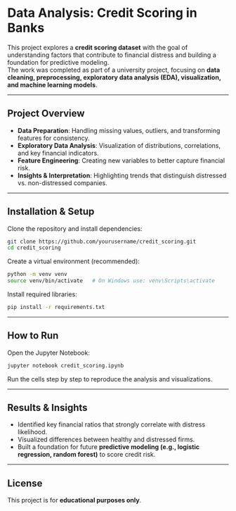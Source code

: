 # Data Analysis: Credit Scoring in Banks

This project explores a **credit scoring dataset** with the goal of understanding factors that contribute to financial distress and building a foundation for predictive modeling.  
The work was completed as part of a university project, focusing on **data cleaning, preprocessing, exploratory data analysis (EDA), visualization, and machine learning models**.

---

## Project Overview

- **Data Preparation**: Handling missing values, outliers, and transforming features for consistency.  
- **Exploratory Data Analysis**: Visualization of distributions, correlations, and key financial indicators.  
- **Feature Engineering**: Creating new variables to better capture financial risk.  
- **Insights & Interpretation**: Highlighting trends that distinguish distressed vs. non-distressed companies.  

---

## Installation & Setup

Clone the repository and install dependencies:

```bash
git clone https://github.com/yourusername/credit_scoring.git
cd credit_scoring
```

Create a virtual environment (recommended):

```bash
python -m venv venv
source venv/bin/activate   # On Windows use: venv\Scripts\activate
```

Install required libraries:

```bash
pip install -r requirements.txt
```

---

## How to Run

Open the Jupyter Notebook:

```bash
jupyter notebook credit_scoring.ipynb
```

Run the cells step by step to reproduce the analysis and visualizations.

---

## Results & Insights

- Identified key financial ratios that strongly correlate with distress likelihood.  
- Visualized differences between healthy and distressed firms.  
- Built a foundation for future **predictive modeling (e.g., logistic regression, random forest)** to score credit risk.  

---

## License

This project is for **educational purposes only**.  
